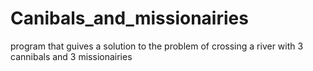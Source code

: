 # Canibals_and_missionairies
program that guives a solution to the problem of crossing a river with 3 cannibals and 3 missionairies
